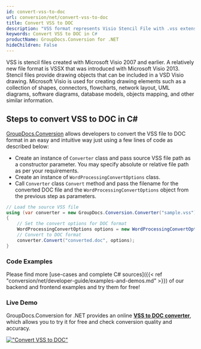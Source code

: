 ```yaml
---
id: convert-vss-to-doc
url: conversion/net/convert-vss-to-doc
title: Convert VSS to DOC
description: "VSS format represents Visio Stencil File with .vss extension. Learn how to convert VSS to DOC file programmatically in C# language using GroupDocs.Conversion for .NET library."
keywords: Convert VSS to DOC in C#
productName: GroupDocs.Conversion for .NET
hideChildren: False
---
```


VSS is stencil files created with Microsoft Visio 2007 and earlier. A relatively new file format is VSSX that was introduced with Microsoft Visio 2013. Stencil files provide drawing objects that can be included in a VSD Visio drawing. Microsoft Visio is used for creating drawing elements such as a collection of shapes, connectors, flowcharts, network layout, UML diagrams, software diagrams, database models, objects mapping, and other similar information.

## Steps to convert VSS to DOC in C#

[GroupDocs.Conversion](https://products.groupdocs.com/conversion/net) allows developers to convert the VSS file to DOC format in an easy and intuitive way just using a few lines of code as described below:

* Create an instance of `Converter` class and pass source VSS file path as a constructor parameter. You may specify absolute or relative file path as per your requirements. 
* Create an instance of `WordProcessingConvertOptions` class.
* Call `Converter` class `Convert` method and pass the filename for the converted DOC file and the `WordProcessingConvertOptions` object from the previous step as parameters.

```csharp
// Load the source VSS file
using (var converter = new GroupDocs.Conversion.Converter("sample.vss"))
{
    // Set the convert options for DOC format
    WordProcessingConvertOptions options = new WordProcessingConvertOptions();
    // Convert to DOC format
    converter.Convert("converted.doc", options);
}
```

### Code Examples

Please find more [use-cases and complete C# sources]({{< ref "conversion/net/developer-guide/examples-and-demos.md" >}}) of our backend and frontend examples and try them for free!

### Live Demo

GroupDocs.Conversion for .NET provides an online [**VSS to DOC converter**](https://products.groupdocs.app/conversion/vss-to-doc), which allows you to try it for free and check conversion quality and accuracy.

[!["Convert VSS to DOC"](conversion/net/images/convert-vss-to-doc.png)](https://products.groupdocs.app/conversion/vss-to-doc)